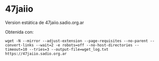 # 47jaiio
Version estática de 47jaiio.sadio.org.ar 

Obtenida con: 
```
wget -N --mirror --adjust-extension --page-requisites --no-parent --convert-links --wait=2 -e robots=off --no-host-directories --timeout=10 --tries=3 --output-file=wget_log.txt https://47jaiio.sadio.org.ar
```
